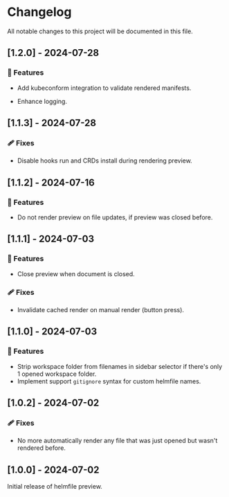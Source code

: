 # Changelog

All notable changes to this project will be documented in this file.

## [1.2.0] - 2024-07-28

### 🚀 Features

* Add kubeconform integration to validate rendered manifests.

* Enhance logging.

## [1.1.3] - 2024-07-28

### 🩹 Fixes

* Disable hooks run and CRDs install during rendering preview.

## [1.1.2] - 2024-07-16

### 🚀 Features

* Do not render preview on file updates, if preview was closed before.

## [1.1.1] - 2024-07-03

### 🚀 Features

* Close preview when document is closed.

### 🩹 Fixes

* Invalidate cached render on manual render (button press).

## [1.1.0] - 2024-07-03

### 🚀 Features

* Strip workspace folder from filenames in sidebar selector if there's only 1 opened workspace folder.
* Implement support `gitignore` syntax for custom helmfile names.

## [1.0.2] - 2024-07-02

### 🩹 Fixes

* No more automatically render any file that was just opened but wasn't rendered before.

## [1.0.0] - 2024-07-02

Initial release of helmfile preview.
